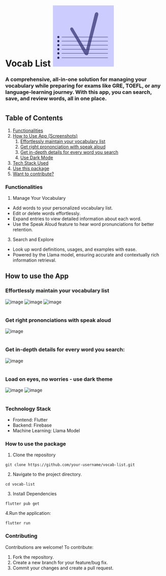 # Vocab List ![image](https://github.com/siddharth177/vocab-list/blob/main/android/app/src/main/res/mipmap-xxxhdpi/ic_launcher.png)
### A comprehensive, all-in-one solution for managing your vocabulary while preparing for exams like GRE, TOEFL, or any language-learning journey. With this app, you can search, save, and review words, all in one place.
#

## Table of Contents
1. [Functionalities](#functionalities)
2. [How to Use App (Screenshots)](#how-to-use-the-app)
   1. [Effortlessly maintain your vocabulary list](#effortlessly-maintain-your-vocabulary-list)
   2. [Get right prononciation with speak aloud](#get-right-prononciations-with-speak-aloud)
   3. [Get in-depth details for every word you search](#get-in-depth-details-for-every-word-you-search)
   4. [Use Dark Mode](#load-on-eyes-no-worries---use-dark-theme)
3. [Tech Stack Used](#technology-stack)
4. [Use this package](#how-to-use-the-package)
5. [Want to contribute?](#contributing)


### Functionalities
1. Manage Your Vocabulary
 - Add words to your personalized vocabulary list.
 - Edit or delete words effortlessly.
 - Expand entries to view detailed information about each word.
 - Use the Speak Aloud feature to hear word pronunciations for better retention.

3. Search and Explore
 - Look up word definitions, usages, and examples with ease.
 - Powered by the Llama model, ensuring accurate and contextually rich information retrieval.


## How to use the App
### **Effortlessly maintain your vocabulary list**
![image](https://github.com/user-attachments/assets/3d2ef2b5-2c73-4d50-a6c3-036936417c22) ![image](https://github.com/user-attachments/assets/062a7004-11aa-4bf3-856b-0ecd945f5def) ![image](https://github.com/user-attachments/assets/a2689dee-3757-4acf-8257-862cb9d40ec5)
#

### **Get right prononciations with speak aloud**
![image](https://github.com/user-attachments/assets/bd16a1ed-2561-4c26-a366-ef040660a315)
#

### **Get in-depth details for every word you search:**
![image](https://github.com/user-attachments/assets/5a235081-e68b-4dd4-96e4-fddc7a68f303)
#

### **Load on eyes, no worries - use dark theme**
![image](https://github.com/user-attachments/assets/eb437a37-1101-4d71-a2a8-a832f45a8ca7) ![image](https://github.com/user-attachments/assets/bd13d805-6908-4107-b0d9-dbbb06fc34ef)
#


### Technology Stack
- Frontend: Flutter
- Backend: Firebase
- Machine Learning: Llama Model


### How to use the package
1. Clone the repository
```
git clone https://github.com/your-username/vocab-list.git  
```

2. Navigate to the project directory.
```
cd vocab-list  
```

3. Install Dependencies
```
flutter pub get  
```
4.Run the application:
```
flutter run
```

### Contributing
Contributions are welcome! To contribute:
1.	Fork the repository.
2.	Create a new branch for your feature/bug fix.
3.	Commit your changes and create a pull request.


